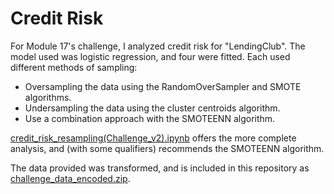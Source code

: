 # Credit Risk

For Module 17's challenge, I analyzed credit risk for "LendingClub". The model used was logistic regression, and four were fitted. Each used different methods of sampling:
* Oversampling the data using the RandomOverSampler and SMOTE algorithms.
* Undersampling the data using the cluster centroids algorithm.
* Use a combination approach with the SMOTEENN algorithm.

[credit_risk_resampling(Challenge_v2).ipynb](credit_risk_resampling(Challenge_v2).ipynb) offers the more complete analysis, and (with some qualifiers) recommends the SMOTEENN algorithm.

The data provided was transformed, and is included in this repository as [challenge_data_encoded.zip](challenge_data_encoded.zip).
